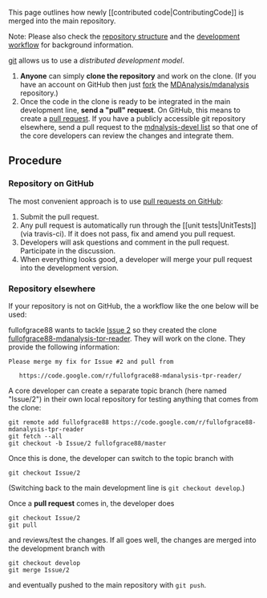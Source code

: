 This page outlines how newly [[contributed code|ContributingCode]] is merged into the main repository. 

Note: Please also check the [repository structure](RepositoryStructure) and the [development workflow](DevelopmentWorkflow) for background information.

[git](git) allows us to use a _distributed development model_.

  1. **Anyone** can simply **clone the repository** and work on the clone. (If you have an account on GitHub then just [fork](https://help.github.com/articles/fork-a-repo/) the [MDAnalysis/mdanalysis](https://github.com/MDAnalysis/mdanalysis) repository.)
  1. Once the code in the clone is ready to be integrated in the main development line, **send a "pull" request**. On GitHub, this means to create a [pull request](https://help.github.com/articles/using-pull-requests/). If you have a publicly accessible git repository elsewhere, send a pull request to the [mdnalysis-devel list](http://groups.google.com/group/mdnalysis-devel) so that one of the core developers can review the changes and integrate them.

## Procedure ##
### Repository on GitHub ###
The most convenient approach is to use [pull requests on GitHub](https://help.github.com/articles/using-pull-requests/):

1. Submit the pull request.
2. Any pull request is automatically run through the [[unit tests|UnitTests]] (via travis-ci). If it does not pass, fix and amend you pull request.
3. Developers will ask questions and comment in the pull request. Participate in the discussion.
4. When everything looks good, a developer will merge your pull request into the development version.

### Repository elsewhere ###
If your repository is not on GitHub, the a workflow like the one below will be used:

fullofgrace88 wants to tackle [Issue 2](http://issues.mdanalysis.org/2) so they created the clone [fullofgrace88-mdanalysis-tpr-reader](http://code.google.com/r/fullofgrace88-mdanalysis-tpr-reader/). They will work on the clone. They provide the following information:
```
Please merge my fix for Issue #2 and pull from 

   https://code.google.com/r/fullofgrace88-mdanalysis-tpr-reader/
```

A core developer can create a separate topic branch (here named "Issue/2") in their own local repository for testing anything that comes from the clone:

```
git remote add fullofgrace88 https://code.google.com/r/fullofgrace88-mdanalysis-tpr-reader 
git fetch --all
git checkout -b Issue/2 fullofgrace88/master
```

Once this is done, the developer can switch to the topic branch with
```
git checkout Issue/2
```
(Switching back to the main development line is `git checkout develop`.)

Once a **pull request** comes in, the developer does
```
git checkout Issue/2
git pull
```
and reviews/test the changes. If all goes well, the changes are merged into the development branch with
```
git checkout develop
git merge Issue/2
```
and eventually pushed to the main repository with `git push`.

